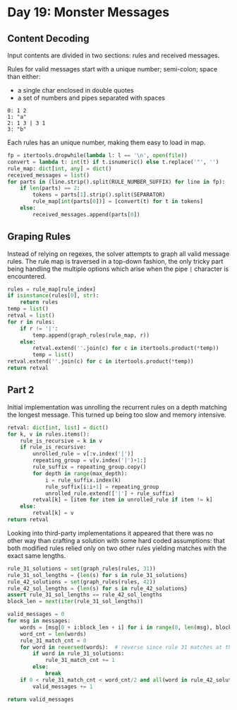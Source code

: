 # Day 19: Monster Messages

## Content Decoding

Input contents are divided in two sections: rules and received messages.

Rules for valid messages start with a unique number; semi-colon; space than either:
* a single char enclosed in double quotes
* a set of numbers and pipes separated with spaces

```
0: 1 2
1: "a"
2: 1 3 | 3 1
3: "b"
```

Each rules has an unique number, making them easy to load in map.

```python
fp = itertools.dropwhile(lambda l: l == '\n', open(file))
convert = lambda t: int(t) if t.isnumeric() else t.replace('"', '')
rule_map: dict[int, any] = dict()
received_messages = list()
for parts in (line.strip().split(RULE_NUMBER_SUFFIX) for line in fp):
    if len(parts) == 2:
        tokens = parts[1].strip().split(SEPARATOR)
        rule_map[int(parts[0])] = [convert(t) for t in tokens]
    else:
        received_messages.append(parts[0])
``` 

## Graping Rules

Instead of relying on regexes, the solver attempts to graph all valid message rules. The rule map is traversed in a top-down fashion, the only tricky part being handling the multiple options which arise when the pipe ``|`` character is encountered.

```python
rules = rule_map[rule_index]
if isinstance(rules[0], str):
    return rules
temp = list()
retval = list()
for r in rules:
    if r != '|':
        temp.append(graph_rules(rule_map, r))
    else:
        retval.extend(''.join(c) for c in itertools.product(*temp))
        temp = list()
retval.extend(''.join(c) for c in itertools.product(*temp))
return retval
```

## Part 2

Initial implementation was unrolling the recurrent rules on a depth matching the longest message. This turned up being too slow and memory intensive.

```python
retval: dict[int, list] = dict()
for k, v in rules.items():
    rule_is_recursive = k in v
    if rule_is_recursive:
        unrolled_rule = v[:v.index('|')]
        repeating_group = v[v.index('|')+1:]
        rule_suffix = repeating_group.copy()
        for depth in range(max_depth):
            i = rule_suffix.index(k)
            rule_suffix[i:i+1] = repeating_group
            unrolled_rule.extend(['|'] + rule_suffix)
        retval[k] = [item for item in unrolled_rule if item != k]
    else:
        retval[k] = v
return retval
```

Looking into third-party implementations it appeared that there was no other way than crafting a solution with some hard coded assumptions: that both modified rules relied only on two other rules yielding matches with the exact same lengths.

```python
rule_31_solutions = set(graph_rules(rules, 31))
rule_31_sol_lengths = {len(s) for s in rule_31_solutions}
rule_42_solutions = set(graph_rules(rules, 42))
rule_42_sol_lengths = {len(s) for s in rule_42_solutions}
assert rule_31_sol_lengths == rule_42_sol_lengths
block_len = next(iter(rule_31_sol_lengths))

valid_messages = 0
for msg in messages:
    words = [msg[0 + i:block_len + i] for i in range(0, len(msg), block_len)]
    word_cnt = len(words)
    rule_31_match_cnt = 0
    for word in reversed(words):  # reverse since rule 31 matches at the end of message
        if word in rule_31_solutions:
            rule_31_match_cnt += 1
        else:
            break
    if 0 < rule_31_match_cnt < word_cnt/2 and all(word in rule_42_solutions for word in words[:-rule_31_match_cnt]):
        valid_messages += 1

return valid_messages
```
